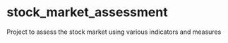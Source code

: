 # stock_market_assessment
 Project to assess the stock market using various indicators and measures
